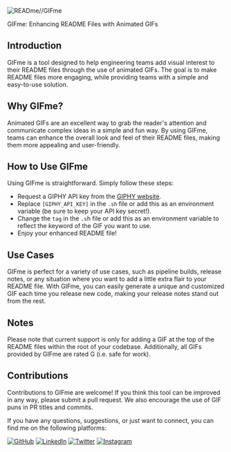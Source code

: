 ![READme//GIFme](https://media.giphy.com/media/9Y6n9TR7U07ew/giphy.gif)

GIFme: Enhancing README Files with Animated GIFs

## Introduction

GIFme is a tool designed to help engineering teams add visual interest to their README files through the use of animated GIFs. The goal is to make README files more engaging, while providing teams with a simple and easy-to-use solution.

## Why GIFme?

Animated GIFs are an excellent way to grab the reader's attention and communicate complex ideas in a simple and fun way. By using GIFme, teams can enhance the overall look and feel of their README files, making them more appealing and user-friendly.

## How to Use GIFme

Using GIFme is straightforward. Simply follow these steps:

- Request a GIPHY API key from the [GIPHY website](https://support.giphy.com/hc/en-us/articles/360020283431-Request-A-GIPHY-API-Key).
- Replace `[GIPHY_API_KEY]` in the `.sh` file or add this as an environment variable (be sure to keep your API key secret!).
- Change the `tag` in the `.s`h file or add this as an environment variable to reflect the keyword of the GIF you want to use.
- Enjoy your enhanced README file!

## Use Cases

GIFme is perfect for a variety of use cases, such as pipeline builds, release notes, or any situation where you want to add a little extra flair to your README file. With GIFme, you can easily generate a unique and customized GIF each time you release new code, making your release notes stand out from the rest.

## Notes

Please note that current support is only for adding a GIF at the top of the README files within the root of your codebase. Additionally, all GIFs provided by GIFme are rated G (i.e. safe for work).

## Contributions

Contributions to GIFme are welcome! If you think this tool can be improved in any way, please submit a pull request. We also encourage the use of GIF puns in PR titles and commits.

If you have any questions, suggestions, or just want to connect, you can find me on the following platforms:

[![GitHub](https://img.shields.io/badge/GitHub-0077B5?style=for-the-badge&logo=github&logoColor=white)](https://github.com/jeacovy)
[![LinkedIn](https://img.shields.io/badge/LinkedIn-0077B5?style=for-the-badge&logo=linkedin&logoColor=white)](https://www.linkedin.com/in/jeacovygayle)
[![Twitter](https://img.shields.io/badge/Twitter-0077B5?style=for-the-badge&logo=twitter&logoColor=white)](https://twitter.com/jeacovy)
[![Instagram](https://img.shields.io/badge/Instagram-0077B5?style=for-the-badge&logo=instagram&logoColor=white)](https://instagram.com/jeacovy)
